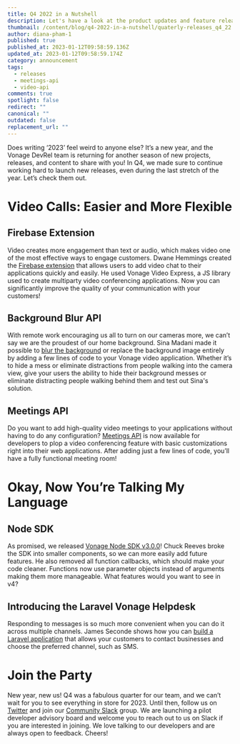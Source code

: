 ```yaml
---
title: Q4 2022 in a Nutshell
description: Let's have a look at the product updates and feature releases in Q4 2022
thumbnail: /content/blog/q4-2022-in-a-nutshell/quaterly-releases_q4_22.png
author: diana-pham-1
published: true
published_at: 2023-01-12T09:58:59.136Z
updated_at: 2023-01-12T09:58:59.174Z
category: announcement
tags:
  - releases
  - meetings-api
  - video-api
comments: true
spotlight: false
redirect: ""
canonical: ""
outdated: false
replacement_url: ""
---
```

Does writing ‘2023’ feel weird to anyone else? It’s a new year, and the Vonage DevRel team is returning for another season of new projects, releases, and content to share with you! In Q4, we made sure to continue working hard to launch new releases, even during the last stretch of the year. Let’s check them out.

# Video Calls: Easier and More Flexible

## Firebase Extension

Video creates more engagement than text or audio, which makes video one of the most effective ways to engage customers. Dwane Hemmings created the [Firebase extension](https://developer.vonage.com/blog/22/12/05/add-video-chat-to-your-firebase-app-with-a-few-steps) that allows users to add video chat to their applications quickly and easily. He used Vonage Video Express, a JS library used to create multiparty video conferencing applications. Now you can significantly improve the quality of your communication with your customers!



## Background Blur API

With remote work encouraging us all to turn on our cameras more, we can’t say we are the proudest of our home background. Sina Madani made it possible to [blur the background](https://developer.vonage.com/blog/23/01/03/blurring-for-clarity-avoid-awkward-conversations-about-your-home) or replace the background image entirely by adding a few lines of code to your Vonage video application. Whether it’s to hide a mess or eliminate distractions from people walking into the camera view, give your users the ability to hide their background messes or eliminate distracting people walking behind them and test out Sina's solution.



## Meetings API

Do you want to add high-quality video meetings to your applications without having to do any configuration? [Meetings API](https://developer.vonage.com/blog/22/12/06/meetings-api-is-here) is now available for developers to plop a video conferencing feature with basic customizations right into their web applications. After adding just a few lines of code, you’ll have a fully functional meeting room!

# Okay, Now You’re Talking My Language

## Node SDK

As promised, we released [Vonage Node SDK v3.0.0](https://developer.vonage.com/blog/22/11/23/announcing-the-vonage-node-sdk-v3-0-0)! Chuck Reeves broke the SDK into smaller components, so we can more easily add future features. He also removed all function callbacks, which should make your code cleaner. Functions now use parameter objects instead of arguments making them more manageable. What features would you want to see in v4?

## Introducing the Laravel Vonage Helpdesk

Responding to messages is so much more convenient when you can do it across multiple channels. James Seconde shows how you can [build a Laravel application](https://developer.vonage.com/blog/22/11/01/introducing-the-laravel-vonage-helpdesk) that allows your customers to contact businesses and choose the preferred channel, such as SMS.

# Join the Party

New year, new us! Q4 was a fabulous quarter for our team, and we can’t wait for you to see everything in store for 2023. Until then, follow us on [Twitter](https://twitter.com/VonageDev) and join our [Community Slack](https://developer.vonage.com/community/slack) group. We are launching a pilot developer advisory board and welcome you to reach out to us on Slack if you are interested in joining. We love talking to our developers and are always open to feedback. Cheers!